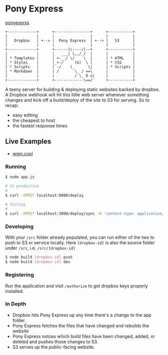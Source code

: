 # Pony Express

[ponyexprss](http://ponyexprss.com/)

```
+-------------+      +----------------+      +-----------+
|             |      |                |      |           |
|   Dropbox   | +--> |  Pony Express  | +--> |   S3      |
|             |      |                |      |           |
+-------------+      +------|\----/|--+      +-----------+
|             |      |   ___| \,,/_/  |      |           |
| * Templates |      | +-__/ \/    \  |      | * HTML    |
| * Styles    |      |_+-/     ($)  \ |      | * CSS     |
| * Scripts   |      | -/    (_      \|      | * Scripts |
| * Markdown  |      | /       \_ / ==\      |           |
|             |      |         / \_ O o)     |           |
+-------------+      +-------------\==/`     +-----------+

```

A teeny server for building & deploying static websites backed by dropbox. A Dropbox webhook will hit this little web server whenever something changes and kick off a build/deploy of the site to S3 for serving. So to recap:

* easy editing
* the cheapest to host
* the fastest response times

## Live Examples

* [wgm.cool](http://wgm.cool)

### Running

```bash
$ node app.js

# In production
#
$ curl -XPOST localhost:8080/deploy

# Testing
#
$ curl -XPOST localhost:3000/deploy/sync -H 'content-type: application/json' -d '{"id": 544017}'
```

### Developing

With your `/src` folder already populated, you can run either of the two to push to S3 or service locally. Here `[dropbox-id]` is also the source folder under `/src`, i.e. `/src/[dropbox-id]`

```bash
$ node build [dropbox-id] push
$ node build [dropbox-id] dev
```

### Registering

Run the application and visit `/authorize` to get dropbox keys properly installed. 

### In Depth

* Dropbox hits Pony Express up any time there's a change to the app folder. 
* Pony Express fetches the files that have changed and rebuilds the website
* Pony Express notces which build files have been changed, added, or deleted
  and pushes those changes to S3. 
* S3 serves up the public-facing website. 
